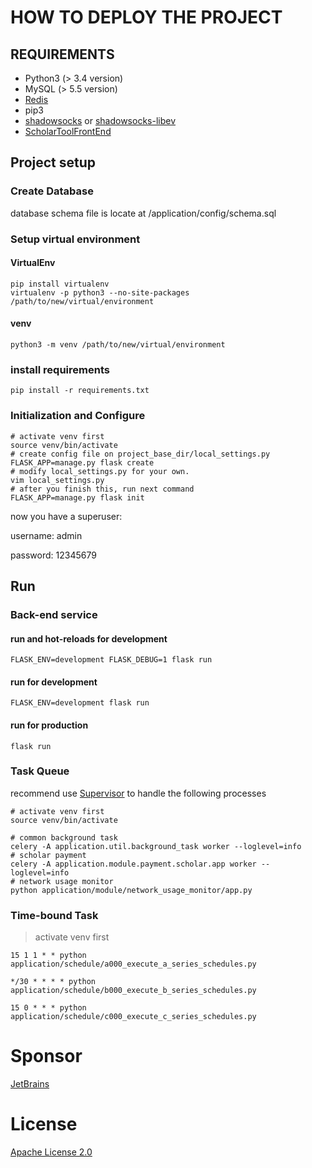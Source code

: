 # HOW TO DEPLOY THE PROJECT

## REQUIREMENTS

* Python3 (> 3.4 version)
* MySQL (> 5.5 version)
* [Redis](https://redis.io/)
* pip3
* [shadowsocks](https://github.com/shadowsocks/shadowsocks) or [shadowsocks-libev](https://github.com/shadowsocks/shadowsocks-libev)
* [ScholarToolFrontEnd](https://github.com/celerysoft/ScholarToolFrontEnd)

## Project setup

### Create Database

database schema file is locate at /application/config/schema.sql

### Setup virtual environment

#### VirtualEnv

```
pip install virtualenv
virtualenv -p python3 --no-site-packages /path/to/new/virtual/environment 
```
	
#### venv

```
python3 -m venv /path/to/new/virtual/environment
```

### install requirements

```
pip install -r requirements.txt
```

### Initialization and Configure

```
# activate venv first
source venv/bin/activate
# create config file on project_base_dir/local_settings.py
FLASK_APP=manage.py flask create
# modify local_settings.py for your own.
vim local_settings.py
# after you finish this, run next command
FLASK_APP=manage.py flask init
```

now you have a superuser:

username: admin

password: 12345679

## Run

### Back-end service

#### run and hot-reloads for development

```
FLASK_ENV=development FLASK_DEBUG=1 flask run
```

#### run for development

```
FLASK_ENV=development flask run
```

#### run for production

```
flask run
```

### Task Queue

recommend use [Supervisor](http://supervisord.org/) to handle the following processes

```
# activate venv first
source venv/bin/activate

# common background task
celery -A application.util.background_task worker --loglevel=info
# scholar payment
celery -A application.module.payment.scholar.app worker --loglevel=info
# network usage monitor
python application/module/network_usage_monitor/app.py
```

### Time-bound Task

> activate venv first

`15 1 1 * * python application/schedule/a000_execute_a_series_schedules.py`

`*/30 * * * * python application/schedule/b000_execute_b_series_schedules.py`

`15 0 * * * python application/schedule/c000_execute_c_series_schedules.py`


# Sponsor

[JetBrains](https://www.jetbrains.com/community/opensource/)

# License

[Apache License 2.0](./LICENSE)